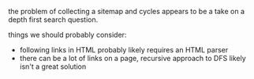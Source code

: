 the problem of collecting a sitemap and cycles appears to be a take on a depth
first search question.

things we should probably consider:
* following links in HTML probably likely requires an HTML parser
* there can be a lot of links on a page, recursive approach to DFS likely isn't a great solution
